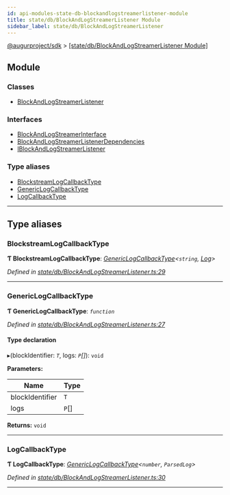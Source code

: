 ```yaml
---
id: api-modules-state-db-blockandlogstreamerlistener-module
title: state/db/BlockAndLogStreamerListener Module
sidebar_label: state/db/BlockAndLogStreamerListener
---
```


[@augurproject/sdk](api-readme.md) > [[state/db/BlockAndLogStreamerListener Module]](api-modules-state-db-blockandlogstreamerlistener-module.md)

## Module

### Classes

* [BlockAndLogStreamerListener](api-classes-state-db-blockandlogstreamerlistener-blockandlogstreamerlistener.md)

### Interfaces

* [BlockAndLogStreamerInterface](api-interfaces-state-db-blockandlogstreamerlistener-blockandlogstreamerinterface.md)
* [BlockAndLogStreamerListenerDependencies](api-interfaces-state-db-blockandlogstreamerlistener-blockandlogstreamerlistenerdependencies.md)
* [IBlockAndLogStreamerListener](api-interfaces-state-db-blockandlogstreamerlistener-iblockandlogstreamerlistener.md)

### Type aliases

* [BlockstreamLogCallbackType](api-modules-state-db-blockandlogstreamerlistener-module.md#blockstreamlogcallbacktype)
* [GenericLogCallbackType](api-modules-state-db-blockandlogstreamerlistener-module.md#genericlogcallbacktype)
* [LogCallbackType](api-modules-state-db-blockandlogstreamerlistener-module.md#logcallbacktype)

---

## Type aliases

<a id="blockstreamlogcallbacktype"></a>

###  BlockstreamLogCallbackType

**Ƭ BlockstreamLogCallbackType**: *[GenericLogCallbackType](api-modules-state-db-blockandlogstreamerlistener-module.md#genericlogcallbacktype)<`string`, [Log](api-interfaces-state-logs-types-log.md)>*

*Defined in [state/db/BlockAndLogStreamerListener.ts:29](https://github.com/AugurProject/augur/blob/06e47ad207/packages/augur-sdk/src/state/db/BlockAndLogStreamerListener.ts#L29)*

___
<a id="genericlogcallbacktype"></a>

###  GenericLogCallbackType

**Ƭ GenericLogCallbackType**: *`function`*

*Defined in [state/db/BlockAndLogStreamerListener.ts:27](https://github.com/AugurProject/augur/blob/06e47ad207/packages/augur-sdk/src/state/db/BlockAndLogStreamerListener.ts#L27)*

#### Type declaration
▸(blockIdentifier: *`T`*, logs: *`P`[]*): `void`

**Parameters:**

| Name | Type |
| ------ | ------ |
| blockIdentifier | `T` |
| logs | `P`[] |

**Returns:** `void`

___
<a id="logcallbacktype"></a>

###  LogCallbackType

**Ƭ LogCallbackType**: *[GenericLogCallbackType](api-modules-state-db-blockandlogstreamerlistener-module.md#genericlogcallbacktype)<`number`, `ParsedLog`>*

*Defined in [state/db/BlockAndLogStreamerListener.ts:30](https://github.com/AugurProject/augur/blob/06e47ad207/packages/augur-sdk/src/state/db/BlockAndLogStreamerListener.ts#L30)*

___

